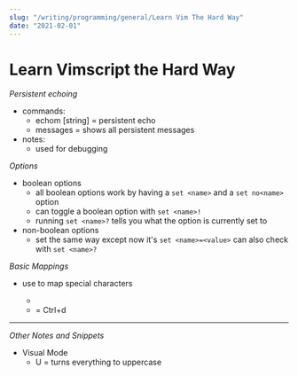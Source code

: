 ```yaml
---
slug: "/writing/programming/general/Learn Vim The Hard Way"
date: "2021-02-01"
---
```


# Learn Vimscript the Hard Way

*Persistent echoing*
- commands:
	- echom [string] = persistent echo
  - messages = shows all persistent messages
- notes:
  - used for debugging

*Options*
- boolean options
	- all boolean options work by having a `set <name>` and a `set no<name>` option
  - can toggle a boolean option with `set <name>!`
  - running `set <name>?` tells you what the option is currently set to
- non-boolean options
	- set the same way except now it's `set <name>=<value>`
   can also check with `set <name>?`

*Basic Mappings*
- use <keyname> to map special characters
  - <space>
  - <c-d> = Ctrl+d




-------------------------------------
*Other Notes and Snippets*
- Visual Mode
	- U = turns everything to uppercase

